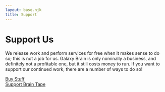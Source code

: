 ```yaml
---
layout: base.njk
title: Support
---
```


# Support Us

We release work and perform services for free when it makes sense to do so; this is not a job for us. Galaxy Brain is only nominally a business, and definitely not a profitable one, but it still costs money to run. If you want to support our continued work, there are a number of ways to do so!

<div class="cta-container">
  <a class="button" href="https://galaxybrain.bigcartel.com/"><ion-icon name="cart"></ion-icon> Buy Stuff</a>
</div>

<div class="cta-container">
  <a class="button" href="https://buy.stripe.com/3csdSr5Ki70fbfy7st"><ion-icon name="mic"></ion-icon> Support Brain Tape</a>
</div>

